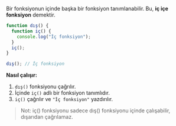 Bir fonksiyonun içinde başka bir fonksiyon tanımlanabilir. Bu, **iç içe fonksiyon** demektir.

```jsx
function dış() {
  function iç() {
    console.log("İç fonksiyon");
  }
  iç();
}

dış(); // İç fonksiyon
```

**Nasıl çalışır:**

1. `dış()` fonksiyonu çağrılır.
2. İçinde `iç()` adlı bir fonksiyon tanımlıdır.
3. `iç()` çağrılır ve `"İç fonksiyon"` yazdırılır.

> Not: iç() fonksiyonu sadece dış() fonksiyonu içinde çalışabilir, dışarıdan çağrılamaz.
>